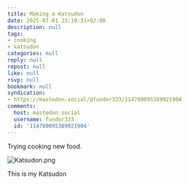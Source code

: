 ```yaml
---
title: Making a Katsudon
date: 2025-07-01 23:19:31+02:00
description: null
tags:
- cooking
- katsudon
categories: null
reply: null
repost: null
like: null
rsvp: null
bookmark: null
syndication:
- https://mastodon.social/@fundor333/114780095389921904
comments:
  host: mastodon.social
  username: fundor333
  id: '114780095389921904'
---
```


Trying cooking new food.

![Katsudon.png](Katsudon.png)

This is my Katsudon
